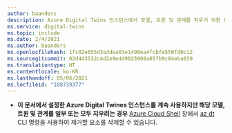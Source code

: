 ```yaml
---
author: baanders
description: Azure Digital Twins 인스턴스에서 모델, 트윈 및 관계를 지우기 위한 파일 포함
ms.service: digital-twins
ms.topic: include
ms.date: 2/4/2021
ms.author: baanders
ms.openlocfilehash: 1fc02e655d3a3dea03e1490ea4fcbfe550fd0c12
ms.sourcegitcommit: 02d443532c4d2e9e449025908a05fb9c84eba039
ms.translationtype: HT
ms.contentlocale: ko-KR
ms.lasthandoff: 05/06/2021
ms.locfileid: "108739377"
---
```

* **이 문서에서 설정한 Azure Digital Twines 인스턴스를 계속 사용하지만 해당 모델, 트윈 및 관계를 일부 또는 모두 지우려는 경우** [Azure Cloud Shell](https://shell.azure.com) 창에서 [az dt](/cli/azure/dt) CLI 명령을 사용하여 제거할 요소를 삭제할 수 있습니다.